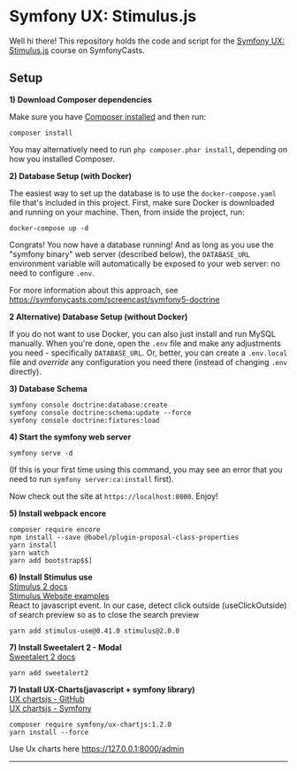 # Symfony UX: Stimulus.js

Well hi there! This repository holds the code and script
for the [Symfony UX: Stimulus.js](https://symfonycasts.com/screencast/stimulus) course on SymfonyCasts.

## Setup

**1) Download Composer dependencies**

Make sure you have [Composer installed](https://getcomposer.org/download/)
and then run:

```
composer install
```

You may alternatively need to run `php composer.phar install`, depending
on how you installed Composer.

**2) Database Setup (with Docker)**

The easiest way to set up the database is to use the `docker-compose.yaml`
file that's included in this project. First, make sure Docker is downloaded
and running on your machine. Then, from inside the project, run:

```
docker-compose up -d
```

Congrats! You now have a database running! And as long as you use the
"symfony binary" web server (described below), the `DATABASE_URL`
environment variable will automatically be exposed to your web server:
no need to configure `.env`.

For more information about this approach, see https://symfonycasts.com/screencast/symfony5-doctrine

**2 Alternative) Database Setup (without Docker)**

If you do not want to use Docker, you can also just install and run
MySQL manually. When you're done, open the `.env` file and make any
adjustments you need - specifically `DATABASE_URL`. Or, better,
you can create a `.env.local` file and *override* any configuration
you need there (instead of changing `.env` directly).

**3) Database Schema**

```
symfony console doctrine:database:create
symfony console doctrine:schema:update --force
symfony console doctrine:fixtures:load
```

**4) Start the symfony web server**

```
symfony serve -d
```

(If this is your first time using this command, you may see an
error that you need to run `symfony server:ca:install` first).

Now check out the site at `https://localhost:8000`. Enjoy!

**5) Install webpack encore**
```
composer require encore
npm install --save @babel/plugin-proposal-class-properties
yarn install
yarn watch
yarn add bootstrap$$]
```
**6) Install Stimulus use**  
[Stimulus 2 docs][1]  
[Stimulus Website examples][2]  
React to javascript event.
In our case, detect click outside (useClickOutside) of search preview so as to close the search preview
```
yarn add stimulus-use@0.41.0 stimulus@2.0.0
```

**7) Install Sweetalert 2 - Modal**  
[Sweetalert 2 docs][3]
```
yarn add sweetalert2
```

**7) Install UX-Charts(javascript + symfony library)**  
[UX chartsjs - GitHub][4]  
[UX chartsjs - Symfony][5]
```
composer require symfony/ux-chartjs:1.2.0
yarn install --force
```
Use Ux charts here
https://127.0.0.1:8000/admin


----------------------------------------------------------------------
[1]:https://github.com/stimulus-use/stimulus-use
[2]:https://stimulus-use.github.io/stimulus-use/#/
[3]:https://sweetalert2.github.io/
[4]:https://github.com/symfony/ux-chartjs
[5]:https://symfony.com/bundles/ux-chartjs/current/index.html
